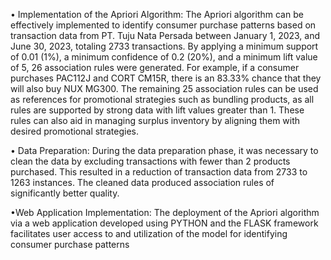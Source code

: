 
• Implementation of the Apriori Algorithm: The Apriori algorithm can be effectively implemented to identify consumer purchase patterns based on transaction data from PT. Tuju Nata Persada between January 1, 2023, and June 30, 2023, totaling 2733 transactions. By applying a minimum support of 0.01 (1%), a minimum confidence of 0.2 (20%), and a minimum lift value of 5, 26 association rules were generated. For example, if a consumer purchases PAC112J and CORT CM15R, there is an 83.33% chance that they will also buy NUX MG300. The remaining 25 association rules can be used as references for promotional strategies such as bundling products, as all rules are supported by strong data with lift values greater than 1. These rules can also aid in managing surplus inventory by aligning them with desired promotional strategies.

• Data Preparation: During the data preparation phase, it was necessary to clean the data by excluding transactions with fewer than 2 products purchased. This resulted in a reduction of transaction data from 2733 to 1263 instances. The cleaned data produced association rules of significantly better quality.

•Web Application Implementation: The deployment of the Apriori algorithm via a web application developed using PYTHON and the FLASK framework facilitates user access to and utilization of the model for identifying consumer purchase patterns
